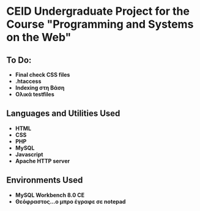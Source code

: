 # CEID Undergraduate Project for the Course "Programming and Systems on the Web"



<h2>To Do:</h2>

- <b>Final check CSS files</b>
- <b>.htaccess</b>
- <b>Indexing στη Βάση</b>
- <b>Ολικά testfiles</b>



<h2>Languages and Utilities Used</h2>

- <b>HTML</b>
- <b>CSS</b>
- <b>PHP</b>
- <b>MySQL</b>
- <b>Javascript</b>
- <b>Apache HTTP server</b>

<h2>Environments Used</h2>

- <b>MySQL Workbench 8.0 CE</b>
- <b>Θεόφραστος...ο μπρο έγραφε σε notepad</b>
